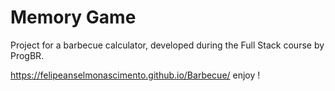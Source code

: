 # Memory Game

Project for a barbecue calculator, developed during the Full Stack course by ProgBR.

https://felipeanselmonascimento.github.io/Barbecue/ enjoy !
